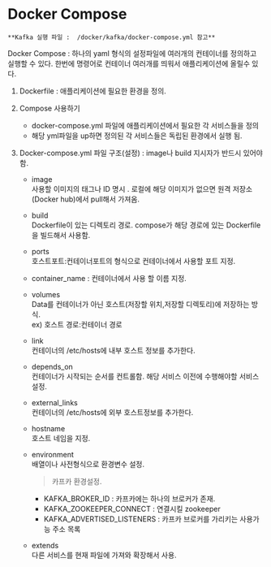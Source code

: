 # Docker Compose

    **Kafka 실행 파일 :  /docker/kafka/docker-compose.yml 참고**

Docker Compose : 하나의 yaml 형식의 설정파일에 여러개의 컨테이너를 정의하고 실행할 수 있다.
한번에 명령어로 컨테이너 여러개를 띄워서 애플리케이션에 올릴수 있다. 


1. Dockerfile : 애플리케이션에 필요한 환경을 정의.

2. Compose 사용하기  <br>
    - docker-compose.yml 파일에 애플리케이션에서 필요한 각 서비스들을 정의 <br>
    - 해당 yml파일을 up하면 정의된 각 서비스들은 독립된 환경에서 실행 됨.
 
3. Docker-compose.yml 파일 구조(설정) : image나 build 지시자가 반드시 있어야함.

    - image <br>  사용할 이미지의 태그나 ID 명시 . 로컬에 해당 이미지가 없으면 원격 저장소(Docker hub)에서 pull해서 가져옴.
    
    - build <br> Dockerfile이 있는 디렉토리 경로. compose가 해당 경로에 있는 Dockerfile을 빌드해서 사용함.
    
    - ports <br> 호스트포트:컨테이너포트의 형식으로 컨테이너에서 사용할 포트 지정.
    
    - container_name : 컨테이너에서 사용 할 이름 지정.
    
    - volumes <br> Data를 컨테이너가 아닌 호스트(저장할 위치,저장할 디렉토리)에 저장하는 방식.  <br>ex) 호스트 경로:컨테이너 경로
    
    - link <br> 컨테이너의 /etc/hosts에 내부 호스트 정보를 추가한다.
    
    - depends_on <br> 컨테이너가 시작되는 순서를 컨트롤함. 해당 서비스 이전에 수행해야할 서비스 설정.<br>
    
    - external_links <br> 컨테이너의 /etc/hosts에 외부 호스트정보를 추가한다. 
    
    - hostname <br> 호스트 네임을 지정. 
    
    - environment <br> 배열이나 사전형식으로 환경변수 설정. <br> 
       > 카프카 환경설정.
        - KAFKA_BROKER_ID : 카프카에는 하나의 브로커가 존재.
        - KAFKA_ZOOKEEPER_CONNECT : 연결시킬 zookeeper 
        - KAFKA_ADVERTISED_LISTENERS : 카프카 브로커를 가리키는 사용가능 주소 목록
        
    - extends <br> 다른 서비스를 현재 파일에 가져와 확장해서 사용. 
    
  
    


 
